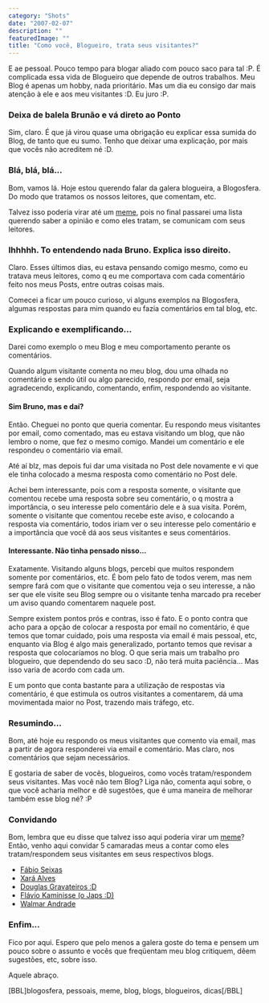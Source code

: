 ```yaml
---
category: "Shots"
date: "2007-02-07"
description: ""
featuredImage: ""
title: "Como você, Blogueiro, trata seus visitantes?"
---
```


E ae pessoal. Pouco tempo para blogar aliado com pouco saco para tal :P. É complicada essa vida de Blogueiro que depende de outros trabalhos. Meu Blog é apenas um hobby, nada prioritário. Mas um dia eu consigo dar mais atenção à ele e aos meu visitantes :D. Eu juro :P.

### Deixa de balela Brunão e vá direto ao Ponto

Sim, claro. É que já virou quase uma obrigação eu explicar essa sumida do Blog, de tanto que eu sumo. Tenho que deixar uma explicação, por mais que vocês não acreditem né :D.

### Blá, blá, blá...

Bom, vamos lá. Hoje estou querendo falar da galera blogueira, a Blogosfera. Do modo que tratamos os nossos leitores, que comentam, etc.

Talvez isso poderia virar até um [meme](http://pt.wikipedia.org/wiki/Meme), pois no final passarei uma lista querendo saber a opinião e como eles tratam, se comunicam com seus leitores.

### Ihhhhh. To entendendo nada Bruno. Explica isso direito.

Claro. Esses últimos dias, eu estava pensando comigo mesmo, como eu tratava meus leitores, como q eu me comportava com cada comentário feito nos meus Posts, entre outras coisas mais.

Comecei a ficar um pouco curioso, vi alguns exemplos na Blogosfera, algumas respostas para mim quando eu fazia comentários em tal blog, etc.

### Explicando e exemplificando...

Darei como exemplo o meu Blog e meu comportamento perante os comentários.

Quando algum visitante comenta no meu blog, dou uma olhada no comentário e sendo útil ou algo parecido, respondo por email, seja agradecendo, explicando, comentando, enfim, respondendo ao visitante.

#### Sim Bruno, mas e daí?

Então. Cheguei no ponto que queria comentar. Eu respondo meus visitantes por email, como comentado, mas eu estava visitando um blog, que não lembro o nome, que fez o mesmo comigo. Mandei um comentário e ele respondeu o comentário via email.

Até aí blz, mas depois fui dar uma visitada no Post dele novamente e vi que ele tinha colocado a mesma resposta como comentário no Post dele.

Achei bem interessante, pois com a resposta somente, o visitante que comentou recebe uma resposta sobre seu comentário, o q mostra a importância, o seu interesse pelo comentário dele e à sua visita. Porém, somente o visitante que comentou recebe este aviso, e colocando a resposta via comentário, todos iriam ver o seu interesse pelo comentário e a importância que você dá aos seus visitantes e seus comentários.

#### Interessante. Não tinha pensado nisso...

Exatamente. Visitando alguns blogs, percebi que muitos respondem somente por comentários, etc. É bom pelo fato de todos verem, mas nem sempre fará com que o visitante que comentou veja o seu interesse, a não ser que ele visite seu Blog sempre ou o visitante tenha marcado pra receber um aviso quando comentarem naquele post.

Sempre existem pontos prós e contras, isso é fato. E o ponto contra que acho para a opção de colocar a resposta por email no comentário, é que temos que tomar cuidado, pois uma resposta via email é mais pessoal, etc, enquanto via Blog é algo mais generalizado, portanto temos que revisar a resposta que colocaríamos no blog. O que seria mais um trabalho pro blogueiro, que dependendo do seu saco :D, não terá muita paciência... Mas isso varia de acordo com cada um.

E um ponto que conta bastante para a utilização de respostas via comentário, é que estimula os outros visitantes a comentarem, dá uma movimentada maior no Post, trazendo mais tráfego, etc.

### Resumindo...

Bom, até hoje eu respondo os meus visitantes que comento via email, mas a partir de agora responderei via email e comentário. Mas claro, nos comentários que sejam necessários.

E gostaria de saber de vocês, blogueiros, como vocês tratam/respondem seus visitantes. Mas você não tem Blog? Liga não, comenta aqui sobre, o que você acharia melhor e dê sugestões, que é uma maneira de melhorar também esse blog né? :P

### Convidando

Bom, lembra que eu disse que talvez isso aqui poderia virar um [meme](http://pt.wikipedia.org/wiki/Meme)? Então, venho aqui convidar 5 camaradas meus a contar como eles tratam/respondem seus visitantes em seus respectivos blogs.

- [Fábio Seixas](http://blog.fabioseixas.com.br/)
- [Xará Alves](http://brunoalves.blog.br/)
- [Douglas Gravateiros :D](http://gravateiros.com.br/)
- [Flávio Kaminisse (o Japs :D)](http://www.japs.etc.br/)
- [Walmar Andrade](http://fatorw.com/)

### Enfim...

Fico por aqui. Espero que pelo menos a galera goste do tema e pensem um pouco sobre o assunto e vocês que freqüentam meu blog critiquem, dêem sugestões, etc, sobre isso.

Aquele abraço.

\[BBL\]blogosfera, pessoais, meme, blog, blogs, blogueiros, dicas\[/BBL\]
